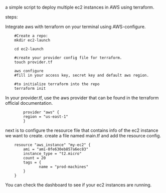 a simple script to deploy multiple ec2 instances in AWS using terraform.

steps:

Integrate aws with terraform on your terminal using AWS-configure.

        #Create a repo:
        mkdir ec2-launch

        cd ec2-launch

        #create your provider config file for terraform.
        touch provider.tf

        aws configure
        #fill in your access key, secret key and default aws region.

        #to initialize terraform into the repo
        terraform init

In your provider.tf, use the aws provider that can be found in the terraform official documentation.

            provider "aws" {
            region = "us-east-1"
            }

next is to configure the resource file that contains info of the ec2 instance we want to create. create a file named main.tf and add the resource config.

        resource "aws_instance" "my-ec2" {
            ami = "ami-0fe630eb857a6ec83"
            instance_type = "t2.micro"
            count = 20
            tags = {
                   name = "prod-machines"
            }
        }

You can check the dashboard to see if your ec2 instances are running.
